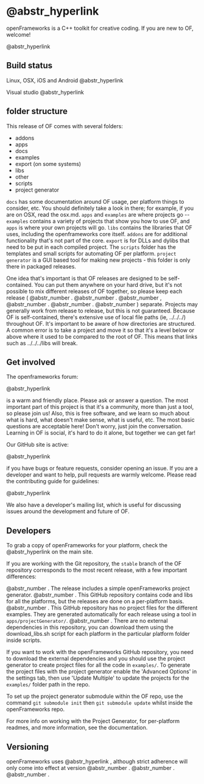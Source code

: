 #  @abstr_hyperlink 

openFrameworks is a C++ toolkit for creative coding. If you are new to OF, welcome!

@abstr_hyperlink 

## Build status

Linux, OSX, iOS and Android @abstr_hyperlink 

Visual studio @abstr_hyperlink 

## folder structure

This release of OF comes with several folders:

  * addons
  * apps
  * docs
  * examples
  * export (on some systems)
  * libs
  * other
  * scripts
  * project generator



`docs` has some documentation around OF usage, per platform things to consider, etc. You should definitely take a look in there; for example, if you are on OSX, read the osx.md. `apps` and `examples` are where projects go -- `examples` contains a variety of projects that show you how to use OF, and `apps` is where your own projects will go. `libs` contains the libraries that OF uses, including the openframeworks core itself. `addons` are for additional functionality that's not part of the core. `export` is for DLLs and dylibs that need to be put in each compiled project. The `scripts` folder has the templates and small scripts for automating OF per platform. `project generator` is a GUI based tool for making new projects - this folder is only there in packaged releases. 

One idea that's important is that OF releases are designed to be self-contained. You can put them anywhere on your hard drive, but it's not possible to mix different releases of OF together, so please keep each release ( @abstr_number . @abstr_number . @abstr_number , @abstr_number . @abstr_number . @abstr_number ) separate. Projects may generally work from release to release, but this is not guaranteed. Because OF is self-contained, there's extensive use of local file paths (ie, ../../../) throughout OF. It's important to be aware of how directories are structured. A common error is to take a project and move it so that it's a level below or above where it used to be compared to the root of OF. This means that links such as ../../../libs will break. 

## Get involved

The openframeworks forum:

@abstr_hyperlink 

is a warm and friendly place. Please ask or answer a question. The most important part of this project is that it's a community, more than just a tool, so please join us! Also, this is free software, and we learn so much about what is hard, what doesn't make sense, what is useful, etc. The most basic questions are acceptable here! Don't worry, just join the conversation. Learning in OF is social, it's hard to do it alone, but together we can get far!

Our GitHub site is active:

@abstr_hyperlink 

if you have bugs or feature requests, consider opening an issue. If you are a developer and want to help, pull requests are warmly welcome. Please read the contributing guide for guidelines:

@abstr_hyperlink 

We also have a developer's mailing list, which is useful for discussing issues around the development and future of OF.

## Developers

To grab a copy of openFrameworks for your platform, check the @abstr_hyperlink on the main site. 

If you are working with the Git repository, the `stable` branch of the OF repository corresponds to the most recent release, with a few important differences: 

@abstr_number . The release includes a simple openFrameworks project generator. @abstr_number . This GitHub repository contains code and libs for all the platforms, but the releases are done on a per-platform basis. @abstr_number . This GitHub repository has no project files for the different examples. They are generated automatically for each release using a tool in `apps/projectGenerator/`. @abstr_number . There are no external dependencies in this repository, you can download them using the download_libs.sh script for each platform in the particular platform folder inside scripts.

If you want to work with the openFrameworks GitHub repository, you need to download the external dependencies and you should use the project generator to create project files for all the code in `examples/`. To generate the project files with the project generator enable the 'Advanced Options' in the settings tab, then use 'Update Multiple' to update the projects for the `examples/` folder path in the repo.

To set up the project generator submodule within the OF repo, use the command `git submodule init` then `git submodule update` whilst inside the openFrameworks repo.

For more info on working with the Project Generator, for per-platform readmes, and more information, see the documentation.

## Versioning

openFrameworks uses @abstr_hyperlink , although strict adherence will only come into effect at version @abstr_number . @abstr_number . @abstr_number .
